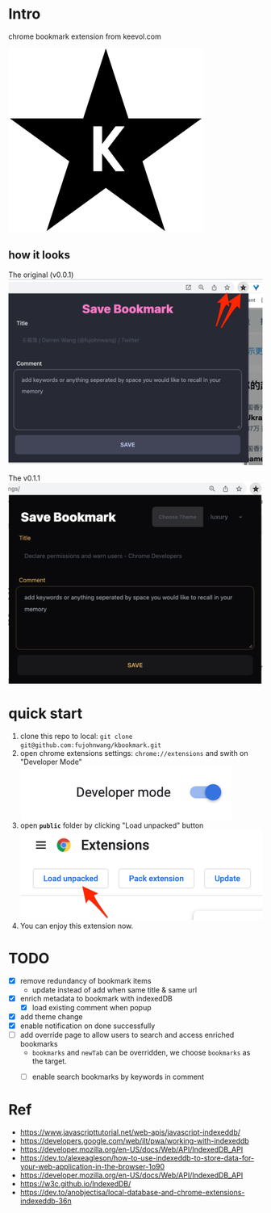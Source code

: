 # Intro

chrome bookmark extension from keevol.com

![](public/icon.jpg)

## how it looks 

The original (v0.0.1)
![](images/63541646913106_.pic.jpg)


The v0.1.1 
![](images/63741647000861_.pic.jpg)


# quick start

1. clone this repo to local: `git clone git@github.com:fujohnwang/kbookmark.git`
2. open chrome extensions settings: `chrome://extensions` and swith on "Developer Mode" 
![](images/63621646919261_.pic.jpg)
3. open **`public`** folder by clicking "Load unpacked" button 
![](images/63631646919286_.pic.jpg)
4. You can enjoy this extension now.


# TODO

- [X] remove redundancy of bookmark items
    - update instead of add when same title & same url
- [X] enrich metadata to bookmark with indexedDB
  - [X] load existing comment when popup
- [X] add theme change
- [X] enable notification on done successfully
- [ ] add override page to allow users to search and access enriched bookmarks
  - `bookmarks` and `newTab` can be overridden, we choose `bookmarks` as the target.
  - [ ] enable search bookmarks by keywords in comment






# Ref

- https://www.javascripttutorial.net/web-apis/javascript-indexeddb/
- https://developers.google.com/web/ilt/pwa/working-with-indexeddb
- https://developer.mozilla.org/en-US/docs/Web/API/IndexedDB_API
- https://dev.to/alexeagleson/how-to-use-indexeddb-to-store-data-for-your-web-application-in-the-browser-1o90
- https://developer.mozilla.org/en-US/docs/Web/API/IndexedDB_API
- https://w3c.github.io/IndexedDB/
- https://dev.to/anobjectisa/local-database-and-chrome-extensions-indexeddb-36n